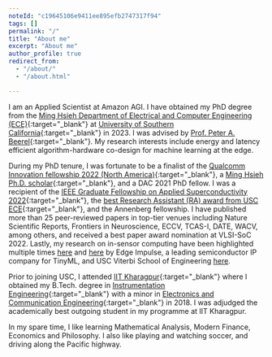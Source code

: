 ```yaml
---
noteId: "c19645106e9411ee895efb2747317f94"
tags: []
permalink: "/"
title: "About me"
excerpt: "About me"
author_profile: true
redirect_from:
  - "/about/"
  - "/about.html"

---
```


I am an Applied Scientist at Amazon AGI. I have obtained my PhD degree from the [Ming Hsieh Department of Electrical and Computer Engineering (ECE)](https://minghsiehece.usc.edu/){:target="_blank"} at [University of Southern California](https://www.usc.edu/){:target="_blank"} in 2023. I was advised by [Prof. Peter A. Beerel](https://sites.usc.edu/eessc/people/){:target="_blank"}. My research interests include energy and latency efficient algorithm-hardware co-design for machine learning at the edge. 

During my PhD tenure, I was fortunate to be a finalist of the [Qualcomm Innovation fellowship 2022 (North America)](https://www.qualcomm.com/research/university-relations/innovation-fellowship/finalists){:target="_blank"}, a [Ming Hsieh Ph.D. scholar](https://minghsiehece.usc.edu/mhi-home/mhi-mhi-scholars/){:target="_blank"}, and a DAC 2021 PhD fellow. I was a recipient of the [IEEE Graduate Fellowship on Applied Superconductivity 2022](https://ieeecsc.org/awards/ieee-csc-graduate-study-fellowship-applied-superconductivity){:target="_blank"}, the [best Research Assistant (RA) award from USC ECE](https://drive.google.com/drive/folders/1MFgrPcU0LMQdcmaT7tOWssGwcgk_BC9o){:target="_blank"}, and the Annenberg fellowship. I have published more than 25 peer-reviewed papers in top-tier venues including Nature Scientific Reports, Frontiers in Neuroscience, ECCV, TCAS-I, DATE, WACV, among others, and received a best paper award nomination at VLSI-SoC 2022. Lastly, my research on in-sensor computing have been highlighted multiple times [here](https://www.linkedin.com/feed/update/urn:li:activity:6968231572244152320/) and [here](https://www.linkedin.com/feed/update/urn:li:activity:6907836062614597633) by Edge Impulse, a leading semiconductor IP company for TinyML, and USC Viterbi School of Engineering [here](https://viterbischool.usc.edu/news/2023/03/smarter-cameras-a-new-vision-for-the-future/).



Prior to joining USC, I attended [IIT Kharagpur](https://www.iitkgp.ac.in/){:target="_blank"} where I obtained my B.Tech. degree in [Instrumentation Engineering](https://erp.iitkgp.ac.in/ERPWebServices/curricula/CurriculaSubjectsList.jsp?stuType=UG&splCode=IE){:target="_blank"} with a minor in [Electronics and Communication Engineering](http://www.ecdept.iitkgp.ac.in/){:target="_blank"} in 2018. I was adjudged the academically best outgoing student in my programme at IIT Kharagpur.

In my spare time, I like learning Mathematical Analysis, Modern Finance, Economics and Philosophy. I also like playing and watching soccer, and driving along the Pacific highway.
